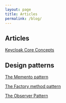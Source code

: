 ```yaml
---
layout: page
title: Articles
permalink: /blog/
---
```


## Articles

[Keycloak Core Concepts](/bp-portofolio/articles/keycloak/1)

## Design patterns

[The Memento pattern](/bp-portofolio/articles/dp/memento)

[The Factory method pattern](/bp-portofolio/articles/dp/factory)

[The Observer Pattern](/bp-portofolio/articles/dp/observer)